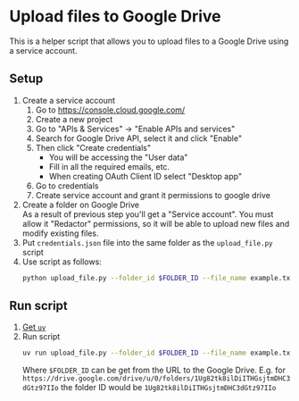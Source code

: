 # Upload files to Google Drive

This is a helper script that allows you to upload files to a Google Drive using a service account.

## Setup

1. Create a service account
   1. Go to https://console.cloud.google.com/
   2. Create a new project
   3. Go to "APIs & Services" &rarr; "Enable APIs and services"
   4. Search for Google Drive API, select it and click "Enable"
   5. Then click "Create credentials"
      - You will be accessing the "User data"
      - Fill in all the required emails, etc.
      - When creating OAuth Client ID select "Desktop app"
   6. Go to credentials
   7. Create service account and grant it permissions to google drive
2. Create a folder on Google Drive  
   As a result of previous step you'll get a "Service account".
   You must allow it "Redactor" permissions, so it will be able to upload new
   files and modify existing files.
3. Put `credentials.json` file into the same folder as the `upload_file.py` script
4. Use script as follows:
   ```bash
   python upload_file.py --folder_id $FOLDER_ID --file_name example.txt
   ```

## Run script

1. [Get `uv`](https://docs.astral.sh/uv/getting-started/installation/)
2. Run script
   ```bash
   uv run upload_file.py --folder_id $FOLDER_ID --file_name example.txt
   ```
   Where `$FOLDER_ID` can be get from the URL to the Google Drive.
   E.g. for `https://drive.google.com/drive/u/0/folders/1Ug82tk8ilDiITHGsjtmDHC3dGtz97IIo`
   the folder ID would be `1Ug82tk8ilDiITHGsjtmDHC3dGtz97IIo`
